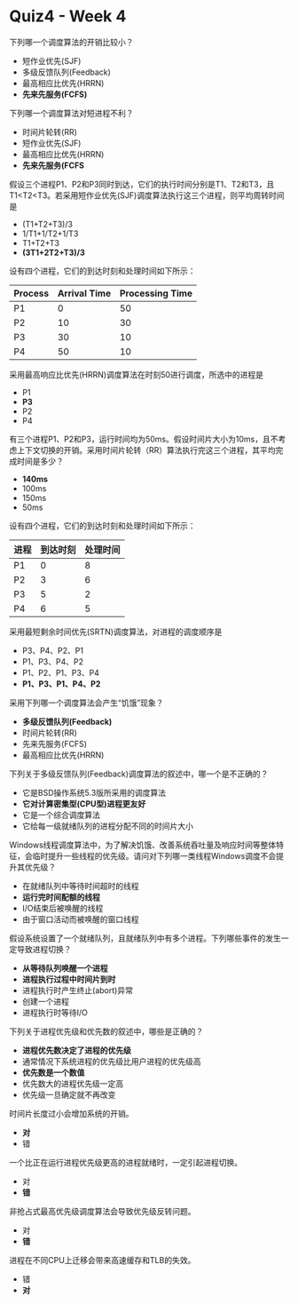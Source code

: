 Quiz4 - Week 4
========================================================
下列哪一个调度算法的开销比较小？
* 短作业优先(SJF)
* 多级反馈队列(Feedback)
* 最高相应比优先(HRRN)
* **先来先服务(FCFS)**


下列哪一个调度算法对短进程不利？
* 时间片轮转(RR)
* 短作业优先(SJF)
* 最高相应比优先(HRRN)
* **先来先服务(FCFS**


假设三个进程P1、P2和P3同时到达，它们的执行时间分别是T1、T2和T3，且T1<T2<T3。若采用短作业优先(SJF)调度算法执行这三个进程，则平均周转时间是
* (T1+T2+T3)/3
* 1/T1+1/T2+1/T3
* T1+T2+T3
* **(3T1+2T2+T3)/3**


设有四个进程，它们的到达时刻和处理时间如下所示：

|Process|Arrival Time | Processing Time |
| ----- | ----------- | --------------- |
|P1     |  0          | 50              |
|P2     |  10         | 30              |
|P3     |  30         | 10              |
|P4     |  50         | 10              |
采用最高响应比优先(HRRN)调度算法在时刻50进行调度，所选中的进程是
* P1
* **P3**
* P2
* P4



有三个进程P1、P2和P3，运行时间均为50ms。假设时间片大小为10ms，且不考虑上下文切换的开销。采用时间片轮转（RR）算法执行完这三个进程，其平均完成时间是多少？
* **140ms**
* 100ms
* 150ms
* 50ms


设有四个进程，它们的到达时刻和处理时间如下所示：

|进程| 到达时刻| 处理时间|
| -- | ------ | ------ |
|P1  |    0   |      8 |
|P2  |    3   |      6 |
|P3  |    5   |      2 |
|P4  |    6   |      5 |

采用最短剩余时间优先(SRTN)调度算法，对进程的调度顺序是
* P3、P4、P2、P1
* P1、P3、P4、P2
* P1、P2、P1、P3、P4
* **P1、P3、P1、P4、P2**


采用下列哪一个调度算法会产生“饥饿”现象？
- **多级反馈队列(Feedback)**
- 时间片轮转(RR)
- 先来先服务(FCFS)
- 最高相应比优先(HRRN)


下列关于多级反馈队列(Feedback)调度算法的叙述中，哪一个是不正确的？
- 它是BSD操作系统5.3版所采用的调度算法
- **它对计算密集型(CPU型)进程更友好**
- 它是一个综合调度算法
- 它给每一级就绪队列的进程分配不同的时间片大小


Windows线程调度算法中，为了解决饥饿、改善系统吞吐量及响应时间等整体特征，会临时提升一些线程的优先级。请问对下列哪一类线程Windows调度不会提升其优先级？
- 在就绪队列中等待时间超时的线程
- **运行完时间配额的线程**
- I/O结束后被唤醒的线程
- 由于窗口活动而被唤醒的窗口线程


假设系统设置了一个就绪队列，且就绪队列中有多个进程。下列哪些事件的发生一定导致进程切换？
- **从等待队列唤醒一个进程**
- **进程执行过程中时间片到时**
- 进程执行时产生终止(abort)异常
- 创建一个进程
- 进程执行时等待I/O


下列关于进程优先级和优先数的叙述中，哪些是正确的？
- **进程优先数决定了进程的优先级**
- 通常情况下系统进程的优先级比用户进程的优先级高
- **优先数是一个数值**
- 优先数大的进程优先级一定高
- 优先级一旦确定就不再改变


时间片长度过小会增加系统的开销。
- **对**
- 错
 
一个比正在运行进程优先级更高的进程就绪时，一定引起进程切换。
- 对
- **错**
 
非抢占式最高优先级调度算法会导致优先级反转问题。
- 对
- **错**


进程在不同CPU上迁移会带来高速缓存和TLB的失效。
- 错
- **对**
